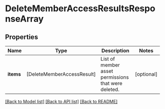 # DeleteMemberAccessResultsResponseArray

## Properties
Name | Type | Description | Notes
------------ | ------------- | ------------- | -------------
**items** | [DeleteMemberAccessResult] | List of member asset permissions that were deleted. | [optional] 

[[Back to Model list]](../README.md#documentation-for-models) [[Back to API list]](../README.md#documentation-for-api-endpoints) [[Back to README]](../README.md)


